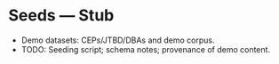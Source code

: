 # Seeds — Stub

- Demo datasets: CEPs/JTBD/DBAs and demo corpus.
- TODO: Seeding script; schema notes; provenance of demo content.

